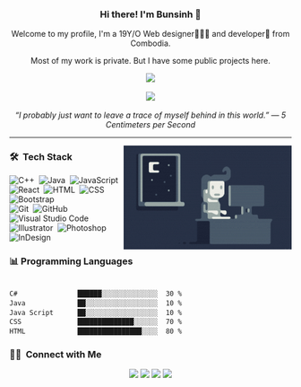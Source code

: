 <div align="center">
  <h3> Hi there!  I'm Bunsinh 👋 </h3>
  <p> Welcome to my profile, I'm a 19Y/O Web designer🧑🏻‍💻 and developer🎯 from Combodia. </p>
  <p> Most of my work is private. But I have some public projects here. </p>
  <a href="mailto:ngovbunsinh@gmail.com"><img src="https://img.shields.io/badge/-ngovbunsinh@gmail.com-D14836?style=flat-square&logo=Gmail&logoColor=white"/></a>
  
  <!-- [![](https://img.shields.io/badge/-Manolo%20Edge-blue?logo=linkedin&style=flat-square)](https://www.linkedin.com/in/manolo-edge-584856116/) -->

</div>

<!------------------------------------------------------------------------------------------------------------------------------------------------->

<p align="center"><img src="https://w.wallhaven.cc/full/nr/wallhaven-nrowq1.jpg" width="80%"/></p>
<p align="center"><i>“I probably just want to leave a trace of myself behind in this world.” ― 5 Centimeters per Second</i></p>

---
<!--
<details>
  <summary>📃 My Resume</summary>

### Education

- 📖 **Computer Science**\
📆 10/2021 - present\
📍 **Thang Long University** - Hoang Mai, Hanoi, Vietnam

### Experience

<img align="right" src="https://img.shields.io/badge/Figma-F24E1E?style=flat&logo=figma&logoColor=white"/>
<img align="right" src="https://img.shields.io/badge/node.js-6DA55F?style=flat&logo=node.js&logoColor=white"/>
<img align="right" src="https://img.shields.io/badge/Next.js-black?style=flat&logo=next.js&logoColor=white"/>
<img align="right" src="https://img.shields.io/badge/TypeScript-007ACC?style=flat&logo=typescript&logoColor=white"/>


- 👨‍💻 **Frontend Web Intern**\
📆 07/2023 - present\
📍 **MQ ICT Solutions** - Hoang Mai, Hanoi, Vietnam
</details> 
-->

<!------------------------------------------------------------------------------------------------------------------------------------------------->
<img alt="Night Coding" src="https://raw.githubusercontent.com/AVS1508/AVS1508/master/assets/Night-Coding.gif" align="right"/>

### 🛠 &nbsp;Tech Stack

<!-- ![Python](https://img.shields.io/badge/-Python-333333?style=flat&logo=python)&nbsp; -->
<!-- ![R (Statistics)](https://img.shields.io/badge/-R-333333?style=flat&logo=R&logoColor=276DC3)&nbsp -->
![C++](https://img.shields.io/badge/-C++-333333?style=flat&logo=C%2B%2B&logoColor=00599C)&nbsp;
![Java](https://img.shields.io/badge/-Java-333333?style=flat&logo=Java&logoColor=FFA518)&nbsp;
![JavaScript](https://img.shields.io/badge/-JavaScript-333333?style=flat&logo=javascript) <br>
![React](https://img.shields.io/badge/-React-333333?style=flat&logo=react)&nbsp;
![HTML](https://img.shields.io/badge/-HTML-333333?style=flat&logo=HTML5)&nbsp;
![CSS](https://img.shields.io/badge/-CSS-333333?style=flat&logo=CSS3&logoColor=1572B6)&nbsp;
![Bootstrap](https://img.shields.io/badge/-Bootstrap-333333?style=flat&logo=bootstrap&logoColor=563D7C) <br>
![Git](https://img.shields.io/badge/-Git-333333?style=flat&logo=git)&nbsp;
![GitHub](https://img.shields.io/badge/-GitHub-333333?style=flat&logo=github)&nbsp; <br>
![Visual Studio Code](https://img.shields.io/badge/-Visual%20Studio%20Code-333333?style=flat&logo=visual-studio-code&logoColor=007ACC)&nbsp; <br>
![Illustrator](https://img.shields.io/badge/-Illustrator-333333?style=flat&logo=adobe-illustrator)&nbsp;
![Photoshop](https://img.shields.io/badge/-Photoshop-333333?style=flat&logo=adobe-photoshop)&nbsp;
![InDesign](https://img.shields.io/badge/-InDesign-333333?style=flat&logo=adobe-indesign)

<!------------------------------------------------------------------------------------------------------------------------------------------------->


### 📊 Programming Languages

<!--START_SECTION-->

```txt

C#               ██████░░░░░░░░░░░░░░  30 %
Java             ██░░░░░░░░░░░░░░░░░░  10 %
Java Script      ██░░░░░░░░░░░░░░░░░░  10 %
CSS              ██████████████░░░░░░  70 %
HTML             ████████████████░░░░  80 %

```

<!------------------------------------------------------------------------------------------------------------------------------------------------->

### 🤝🏻 &nbsp;Connect with Me
<p align="center">
  <a href="mailto:ngovbunsinh@gmail.com"><img src="https://img.shields.io/badge/-ngovbunsinh@gmail.com-D14836?style=flat-    square&logo=Gmail&logoColor=white"/></a>  
  <a href="https://www.linkedin.com/in/nam-woon-2b982027b"><img src="https://img.shields.io/badge/-NamWoon-0077B5?style=flat-square&logo=Linkedin&logoColor=white"/></a>
  <a href="https://facebook.com/NAMWOOON"><img src="https://img.shields.io/badge/-NamWoon-1877F2?style=flat-square&logo=Facebook&logoColor=white"/></a>
  <a href="https://instagram.com/namwoon_1"><img src="https://img.shields.io/badge/-NamWoon-E4405F?style=flat-square&logo=Instagram&logoColor=white"/></a>
</p>
<!----------------------------------------------------------------------------->



<!--END_SECTION-->
